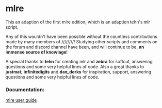 # mlre

This an adaption of the first mlre edition, which is an adaption tehn's mlr script.



Any of this wouldn't have been possible without the countless contributions made by many members of ////////! Studying other scripts and comments on the forum and discord channel have been, and will continue to be, **an immense source of knowlage**! 

A special thanks to **tehn** for creating mlr and **zebra** for softcut, answering questions and some very helpful lines of code. Also a great thanks to **justmat**, **infinitedigits** and **dan_derks** for inspiration, support, answering questions and some very helpful lines of code.

### Documentation:
[mlre user guide](https://github.com/sonocircuit/mlre/blob/main/doc/mlre%20user%20guide%20v2.0.pdf)


